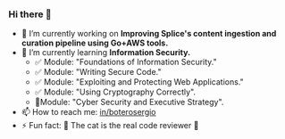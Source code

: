 ### Hi there 👋

<!--
**sergiobuj/sergiobuj** is a ✨ _special_ ✨ repository because its `README.md` (this file) appears on your GitHub profile.

Here are some ideas to get you started:

- 🔭 I’m currently working on ...
- 🌱 I’m currently learning ...
- 👯 I’m looking to collaborate on ...
- 🤔 I’m looking for help with ...
- 💬 Ask me about ...
- 📫 How to reach me: ...
- 😄 Pronouns: ...
- ⚡ Fun fact: ...
-->

- 🔭 I’m currently working on **Improving Splice's content ingestion and curation pipeline using Go+AWS tools.**
- 🌱 I’m currently learning **Information Security.**
  - ✅ Module: "Foundations of Information Security."
  - ✅ Module: "Writing Secure Code."
  - ✅ Module: "Exploiting and Protecting Web Applications."
  - ✅ Module: "Using Cryptography Correctly".
  - 💬Module: "Cyber Security and Executive Strategy".
- 📫 How to reach me: [in/boterosergio](https://www.linkedin.com/in/boterosergio)
- ⚡ Fun fact: 🤫 The cat is the real code reviewer 🤫
